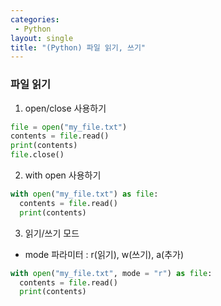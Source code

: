 ```yaml
---
categories: 
 - Python
layout: single
title: "(Python) 파일 읽기, 쓰기"
---
```


### 파일 읽기

1. open/close 사용하기 
```python
file = open("my_file.txt")
contents = file.read()
print(contents)
file.close()
```

2. with open 사용하기
```python
with open("my_file.txt") as file:
  contents = file.read()
  print(contents)
```

3. 읽기/쓰기 모드
 - mode 파라미터 : r(읽기), w(쓰기), a(추가)
```python
with open("my_file.txt", mode = "r") as file:
  contents = file.read()
  print(contents)
```